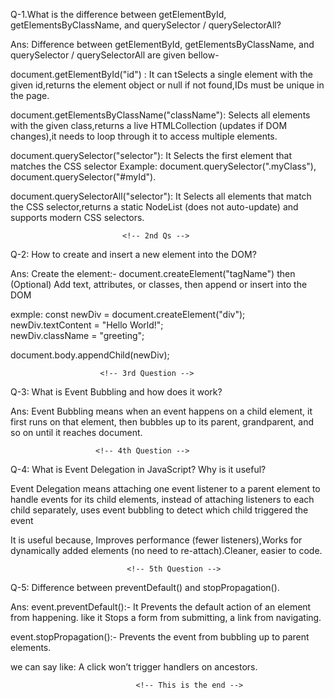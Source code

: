 Q-1.What is the difference between getElementById, getElementsByClassName, and querySelector / querySelectorAll?

Ans: Difference between getElementById, getElementsByClassName, and querySelector / querySelectorAll are given bellow-

document.getElementById("id") : It can tSelects a single element with the given id,returns the element object or null if not found,IDs must be unique in the page.

document.getElementsByClassName("className"): Selects all elements with the given class,returns a live HTMLCollection (updates if DOM changes),it needs to loop through it to access multiple elements.

document.querySelector("selector"): It Selects the first element that matches the CSS selector Example: document.querySelector(".myClass"), document.querySelector("#myId").

document.querySelectorAll("selector"): It Selects all elements that match the CSS selector,returns a static NodeList (does not auto-update) and supports modern CSS selectors.



                             <!-- 2nd Qs -->



Q-2: How to create and insert a new element into the DOM?

Ans: Create the element:- document.createElement("tagName") then (Optional) Add text, attributes, or classes, then append or insert into the DOM

exmple:  const newDiv = document.createElement("div");   
newDiv.textContent = "Hello World!";          
newDiv.className = "greeting";                

document.body.appendChild(newDiv);            


                        <!-- 3rd Question -->


Q-3: What is Event Bubbling and how does it work?

Ans: Event Bubbling means when an event happens on a child element, it first runs on that element, then bubbles up to its parent, grandparent, and so on until it reaches document.



                       <!-- 4th Question -->


Q-4: What is Event Delegation in JavaScript? Why is it useful?

Event Delegation means attaching one event listener to a parent element to handle events for its child elements, instead of attaching listeners to each child separately, uses event bubbling to detect which child triggered the event

It is useful because,
Improves performance (fewer listeners),Works for dynamically added elements (no need to re-attach).Cleaner, easier to code.


                              <!-- 5th Question -->


Q-5: Difference between preventDefault() and stopPropagation().

Ans: event.preventDefault():- It Prevents the default action of an element from happening.
like it Stops a form from submitting, a link from navigating.

event.stopPropagation():- Prevents the event from bubbling up to parent elements.

we can say like:  A click won’t trigger handlers on ancestors.




                                <!-- This is the end -->